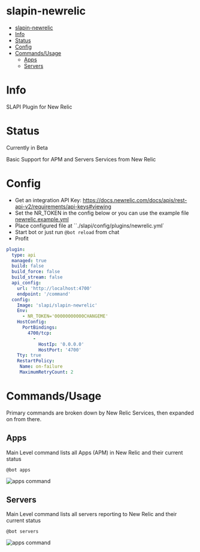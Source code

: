 # slapin-newrelic

<!-- TOC depthFrom:1 depthTo:6 withLinks:1 updateOnSave:1 orderedList:0 -->

- [slapin-newrelic](#slapin-newrelic)
- [Info](#info)
- [Status](#status)
- [Config](#config)
- [Commands/Usage](#commandsusage)
	- [Apps](#apps)
	- [Servers](#servers)

<!-- /TOC -->

# Info

SLAPI Plugin for New Relic

# Status

Currently in Beta

Basic Support for APM and Servers Services from New Relic

# Config

-   Get an integration API Key: <https://docs.newrelic.com/docs/apis/rest-api-v2/requirements/api-keys#viewing>
-   Set the NR_TOKEN in the config below or you can use the example file [newrelic.example.yml](newrelic.example.yml)
-   Place configured file at ``./slapi/config/plugins/newrelic.yml`
-   Start bot or just run `@bot reload` from chat
-   Profit

```yaml
plugin:
  type: api
  managed: true
  build: false
  build_force: false
  build_stream: false
  api_config:
    url: 'http://localhost:4700'
    endpoint: '/command'
  config:
    Image: 'slapi/slapin-newrelic'
    Env:
      - NR_TOKEN='00000000000CHANGEME'
    HostConfig:
      PortBindings:
        4700/tcp:
          -
            HostIp: '0.0.0.0'
            HostPort: '4700'
    Tty: true
    RestartPolicy:
     Name: on-failure
     MaximumRetryCount: 2
```

# Commands/Usage

Primary commands are broken down by New Relic Services, then expanded on from there.

## Apps

Main Level command lists all Apps (APM) in New Relic and their current status

`@bot apps`

![apps command](https://github.com/ImperialLabs/slapin-newrelic/blob/master/img/apps_nr_command.png)

## Servers

Main Level command lists all servers reporting to New Relic and their current status

`@bot servers`

![apps command](https://github.com/ImperialLabs/slapin-newrelic/blob/master/img/servers_nr_command.png)

